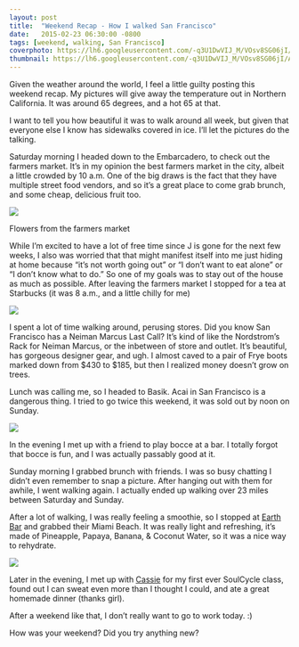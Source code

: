 ```yaml
---
layout: post
title:  "Weekend Recap - How I walked San Francisco"
date:   2015-02-23 06:30:00 -0800
tags: [weekend, walking, San Francisco]
coverphoto: https://lh6.googleusercontent.com/-q3U1DwVIJ_M/VOsv8SG06jI/AAAAAAAAXSc/-E1tFuR-uyE/w794-h500-p-k-no/IMG_7240.JPG
thumbnail: https://lh6.googleusercontent.com/-q3U1DwVIJ_M/VOsv8SG06jI/AAAAAAAAXSc/-E1tFuR-uyE/w200-h200-p-k-no/IMG_7240.JPG
---
```

Given the weather around the world, I feel a little guilty posting this weekend recap. My pictures will give away the temperature out in Northern California. It was around 65 degrees, and a hot 65 at that.

I want to tell you how beautiful it was to walk around all week, but given that everyone else I know has sidewalks covered in ice. I’ll let the pictures do the talking.

Saturday morning I headed down to the Embarcadero, to check out the farmers market. It’s in my opinion the best farmers market in the city, albeit a little crowded by 10 a.m. One of the big draws is the fact that they have multiple street food vendors, and so it’s a great place to come grab brunch, and some cheap, delicious fruit too.

![](https://lh6.googleusercontent.com/-Kzl8t_LfhtU/VOswC8bO4mI/AAAAAAAAXTk/YbpJgDyeZ0A/w1023-h767-no/IMG_7246.JPG)<div class="caption">Flowers from the farmers market</div>

While I’m excited to have a lot of free time since J is gone for the next few weeks, I also was worried that that might manifest itself into me just hiding at home because “it’s not worth going out” or “I don’t want to eat alone” or “I don’t know what to do.” So one of my goals was to stay out of the house as much as possible. After leaving the farmers market I stopped for a tea at Starbucks (it was 8 a.m., and a little chilly for me)

![](https://lh6.googleusercontent.com/-qmhguE_QIfY/VOsvvDsxz1I/AAAAAAAAXQ0/2x1UO5ksHZI/w1023-h1364-no/IMG_7231.JPG)

I spent a lot of time walking around, perusing stores. Did you know San Francisco has a Neiman Marcus Last Call? It’s kind of like the Nordstrom’s Rack for Neiman Marcus, or the inbetween of store and outlet. It’s beautiful, has gorgeous designer gear, and ugh. I almost caved to a pair of Frye boots marked down from $430 to $185, but then I realized money doesn’t grow on trees.

Lunch was calling me, so I headed to Basik. Acai in San Francisco is a dangerous thing. I tried to go twice this weekend, it was sold out by noon on Sunday.

![](https://lh6.googleusercontent.com/-0VyDXs7lTp4/VOswQOK8xjI/AAAAAAAAXV0/rILg88OT5eQ/s1023-no/IMG_7270.JPG) 

In the evening I met up with a friend to play bocce at a bar. I totally forgot that bocce is fun, and I was actually passably good at it. 

Sunday morning I grabbed brunch with friends. I was so busy chatting I didn’t even remember to snap a picture. After hanging out with them for awhile, I went walking again. I actually ended up walking over 23 miles between Saturday and Sunday.

After a lot of walking, I was really feeling a smoothie, so I stopped at [Earth Bar](http://earthbar.com/) and grabbed their Miami Beach. It was really light and refreshing, it’s made of Pineapple, Papaya, Banana, & Coconut Water, so it was a nice way to rehydrate. 

![](https://lh6.googleusercontent.com/P2HYvmPzZ4KdyfjCUjyERmw7zlu-WTul8ArTWJS4i_E0=w1023-h1364-no)

Later in the evening, I met up with [Cassie](http://almostgettingittogether.com/) for my first ever SoulCycle class, found out I can sweat even more than I thought I could, and ate a great homemade dinner (thanks girl). 

After a weekend like that, I don’t really want to go to work today. :)

How was your weekend? Did you try anything new?
